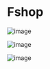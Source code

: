 # Fshop      

![image](https://github.com/themusharraf/Fshop/assets/122869450/d0c63cf2-d787-4baa-bdd3-9f5d75d16e4f)

  
![image](https://github.com/themusharraf/Fshop/assets/122869450/04aa89ad-b448-4c4e-8c5f-3eb4c4707e83)
 

![image](https://github.com/themusharraf/Fshop/assets/122869450/84c43ac7-32ec-4eb1-9e74-83d0b8b76861) 
